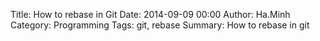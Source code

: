 Title: How to rebase in Git
Date: 2014-09-09 00:00
Author: Ha.Minh
Category: Programming
Tags: git, rebase
Summary: How to rebase in git

<script src="http://gistit-minhhh.appspot.com/github/minhhh/git/blob/master/rebase.md"></script>
